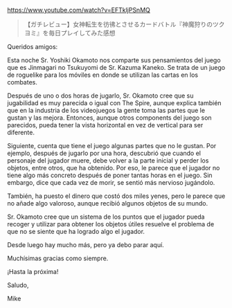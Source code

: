 https://www.youtube.com/watch?v=EFTkljPSnMQ

> 【ガチレビュー】女神転生を彷彿とさせるカードバトル『神魔狩りのツクヨミ』を毎日プレイしてみた感想

Queridos amigos:

Esta noche Sr. Yoshiki Okamoto nos comparte sus pensamientos del juego que es Jinmagari no Tsukuyomi de Sr. Kazuma Kaneko. Se trata de un juego de roguelike para los móviles en donde se utilizan las cartas en los combates.

Después de uno o dos horas de jugarlo, Sr. Okamoto cree que su jugabilidad es muy parecida o igual con The Spire, aunque explica también que en la industria de los videojuegos la gente toma las partes que le gustan y las mejora. Entonces, aunque otros components del juego son parecidos, pueda tener la vista horizontal en vez de vertical para ser diferente.

Siguiente, cuenta que tiene el juego algunas partes que no le gustan. Por ejemplo, después de jugarlo por una hora, descubrió que cuando el personaje del jugador muere, debe volver a la parte inicial y perder los objetos, entre otros, que ha obtenido. Por eso, le parece que el jugador no tiene algo más concreto después de poner tantas horas en el juego. Sin embargo, dice que cada vez de morir, se sentió más nervioso jugándolo.

También, ha puesto el dinero que costó dos miles yenes, pero le parece que no añade algo valoroso, aunque recibió algunos objetos de su mundo.

Sr. Okamoto cree que un sistema de los puntos que el jugador pueda recoger y utilizar para obtener los objetos útiles resuelve el problema de que no se siente que ha logrado algo el jugador.

Desde luego hay mucho más, pero ya debo parar aquí.

Muchísimas gracias como siempre.

¡Hasta la próxima!

Saludo,

Mike
